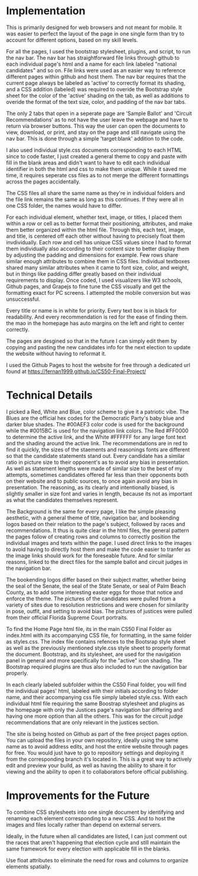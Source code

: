 # Implementation

This is primarily designed for web browsers and not meant for mobile. It was easier to perfect the layout of the page in one single form than try to account for different options, based on my skill levels. 

For all the pages, I used the bootstrap stylesheet, plugins, and script, to run the nav bar. The nav bar has straightforward file links through github to each individual page's html and a name for each link labeled "national candidates" and so on. File links were used as an easier way to reference different pages within github and host them. The nav bar requires that the current page always be labeled as 'active' to correctly format its shading, and a CSS addition (labeled) was required to overide the Bootstrap style sheet for the color of the 'active' shading on the tab, as well as additions to overide the format of the text size, color, and padding of the nav bar tabs.

The only 2 tabs that open in a seperate page are 'Sample Ballot' and 'Circuit Recommendations' as to not have the user leave the webpage and have to return via browser buttons. This way the user can open the documents to view, download, or print, and stay on the page and still navigate using the nav bar. This is done through a simple 'target:blank' addition to the code. 

I also used individual style.css documents corresponding to each HTML since to code faster, I just created a general theme to copy and paste with fill in the blank areas and didn't want to have to edit each individual identifier in both the html and css to make them unique. While it saved me time, it requires seperate css files as to not merge the different formattings across the pages accidentally. 

The CSS files all share the same name as they're in individual folders and the file link remains the same as long as this continues. If they were all in one CSS folder, the names would have to differ. 

For each individual element, whether text, image, or titles, I placed them within a row or cell as to better format their positioning, attributes, and make them better organized within the html file. Through this, each text, image, and title, is centered off each other without having to precisely float them invdividually. Each row and cell has unique CSS values since I had to format them individually also according to their content size to better display them by adjusting the padding and dimensions for example. Few rows share similar enough attributes to combine them in CSS files. Individual textboxes shared many similar attributes when it came to font size, color, and weight, but in things like padding differ greatly based on their individual requirements to display. Once coded, I used visualizers like W3 schools, Github pages, and Grapejs to fine tune the CSS visually and get the formatting exact for PC screens. I attempted the mobile conversion but was unsuccessful.

Every title or name is in white for priority. Every text box is in black for readability. And every recommendation is red for the ease of finding them. the mao in the homepage has auto margins on the left and right to center correctly. 

The pages are desgined so that in the future I can simply edit them by copying and pasting the new candidates info for the next election to update the website without having to reformat it.

I used the Github Pages  to host the website for free through a dedicated url found at https://fernan1999.github.io/CS50-Final-Project/ 

# Technical Details
I picked a Red, White and Blue, color scheme to give it a patriotic vibe. The Blues are the official hex codes for the Democratic Party's baby blue and darker blue shades. The #00AEF3 color code is used for the background while the #0015BC is used for the navigation link colors. The Red #FF0000 to determine the active link, and the White #FFFFFF for any large font text and the shading around the active link. The recommendations are in red to find it quickly, the sizes of the staements and reasonings fonts are different so that the candidate statements stand out. Every candidate has a similar ratio in picture size to their opponent's as to avoid any bias in presentation. As well as statement lengths were made of similar size to the best of my attempts, sometimes candidates offered far less than their opponents both on their website and to public sources, to once again avoid any bias in presentation. The reasoning, as its clearly and intentionally biased, is slightly smaller in size font and varies in length, because its not as important as what the candidates themselves represent.

The Background is the same for every page, I like the simple pleasing aesthetic, with a general theme of title, navigation bar, and bookending logos based on their relation to the page's subject, followed by races and recommendations. It thus is quite clear in the html files, the general pattern the pages follow of creating rows and columns to correctly position the individual images and texts within the page. I used direct links to the images to avoid having to directly host them and make the code easier to tranfer as the image links should work for the foreseable future. And for similar reasons, linked to the direct files for the sample ballot and circuit judges in the navigation bar.

The bookending logos differ based on their subject matter, whether being the seal of the Senate, the seal of the State Senate, or seal of Palm Beach County, as to add some interesting easter eggs for those that notice and enforce the theme. The pictures of the candidates were pulled from a variety of sites due to resolution restrictions and were chosen for similarity in pose, outfit, and setting to avoid bias. The pictures of justices were pulled from their official Florida Supreme Court portraits.

To find the Home Page html file, its in the main CS50 Final Folder as index.html with its accompanying CSS file, for formatting, in the same folder as styles.css. The index file contains refences to the Bootsrap style sheet as well as the previously mentioned style.css style sheet to properly format the document. Bootstrap, and its stylesheet, are used for the navigation panel in general and more specifically for the "active" icon shading. The Bootstrap required plugins are thus also included to run the navigation bar properly.

In each clearly labeled subfolder within the CS50 Final folder, you will find the individual pages' html, labeled with their initials according to folder name, and their accompanying css file simply labeled style.css. With each individual html file requiring the same Boostrap stylesheet and plugins as the homepage with only the Justices page's navigation bar differing and having one more option than all the others. This was for the circuit judge recommendations that are only relevant in the justices section.

The site is being hosted on Github as part of the free project pages option. You can upload the files in your own repository, ideally using the same name as to avoid address edits, and host the entire website through pages for free. You would just have to go to repository settings and deploying it from the corresponding branch it's located in. This is a great way to actively edit and preview your build, as well as having the ability to share it for viewing and the ability to open it to collaborators before official publishing.

# Improvements for the Future

To combine CSS stylesheets into one single document by identifying and renaming each element corresponding to a new CSS. And to host the images and files locally rather than depend on external servers. 

Ideally, in the future when all candidates are listed, I can just comment out the races that aren't happening that election cycle and still maintain the same framework for every election with applicable fill in the blanks. 

Use float attributes to eliminate the need for rows and columns to organize elements spatially. 
